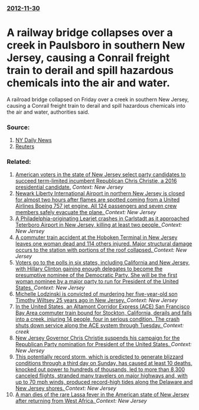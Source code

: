 ### [2012-11-30](/news/2012/11/30/index.md)

# A railway bridge collapses over a creek in Paulsboro in southern New Jersey, causing a Conrail freight train to derail and spill hazardous chemicals into the air and water. 

A railroad bridge collapsed on Friday over a creek in southern New Jersey, causing a Conrail freight train to derail and spill hazardous chemicals into the air and water, authorities said.


### Source:

1. [NY Daily News](http://www.nydailynews.com/news/national/train-derails-n-spills-toxic-chemicals-article-1.1210839)
2. [Reuters](http://www.reuters.com/article/2012/11/30/us-usa-train-derailment-idUSBRE8AT0PF20121130)

### Related:

1. [American voters  in the state of New Jersey select  party candidates to succeed term-limited incumbent Republican Chris Christie, a 2016 presidential candidate.](/news/2017/06/6/american-voters-in-the-state-of-new-jersey-select-party-candidates-to-succeed-term-limited-incumbent-republican-chris-christie-a-2016-pre.md) _Context: New Jersey_
2. [Newark Liberty International Airport in northern New Jersey is closed for almost two hours after flames are spotted coming from a United Airlines Boeing 757 jet engine. All 124 passengers and seven crew members safely evacuate the plane. ](/news/2017/05/23/newark-liberty-international-airport-in-northern-new-jersey-is-closed-for-almost-two-hours-after-flames-are-spotted-coming-from-a-united-air.md) _Context: New Jersey_
3. [A Philadelphia-originating Learjet crashes in Carlstadt as it approached Teterboro Airport in New Jersey, killing at least two people. ](/news/2017/05/15/a-philadelphia-originating-learjet-crashes-in-carlstadt-as-it-approached-teterboro-airport-in-new-jersey-killing-at-least-two-people.md) _Context: New Jersey_
4. [A commuter train accident at the Hoboken Terminal in New Jersey leaves one woman dead and 114 others injured. Major structural damage occurs to the station with portions of the roof collapsed. ](/news/2016/09/29/a-commuter-train-accident-at-the-hoboken-terminal-in-new-jersey-leaves-one-woman-dead-and-114-others-injured-major-structural-damage-occurs.md) _Context: New Jersey_
5. [Voters go to the polls in six states, including California and New Jersey, with Hillary Clinton gaining enough delegates to become the presumptive nominee of the Democratic Party. She will be the first woman nominee by a major party to run for President of the United States. ](/news/2016/06/7/voters-go-to-the-polls-in-six-states-including-california-and-new-jersey-with-hillary-clinton-gaining-enough-delegates-to-become-the-presu.md) _Context: New Jersey_
6. [ Michelle Lodzinski is convicted of murdering her five-year-old son Timothy Wiltsey 25 years ago in New Jersey. ](/news/2016/05/18/michelle-lodzinski-is-convicted-of-murdering-her-five-year-old-son-timothy-wiltsey-25-years-ago-in-new-jersey.md) _Context: New Jersey_
7. [In the United States, an Altamont Corridor Express (ACE)  San Francisco Bay Area commuter train bound for Stockton, California,  derails and falls into a creek, injuring 14 people, four in serious condition. The crash shuts  down service along the ACE system through Tuesday.  ](/news/2016/03/7/in-the-united-states-an-altamont-corridor-express-ace-san-francisco-bay-area-commuter-train-bound-for-stockton-california-derails-and.md) _Context: creek_
8. [New Jersey Governor Chris Christie suspends his campaign for the Republican Party nomination for President of the United States. ](/news/2016/02/10/new-jersey-governor-chris-christie-suspends-his-campaign-for-the-republican-party-nomination-for-president-of-the-united-states.md) _Context: New Jersey_
9. [This potentially record storm, which is predicted to generate blizzard conditions through a third day on Sunday, has caused at least 10 deaths, knocked out power to hundreds of thousands, led to more than 8,300 canceled flights,  stranded many travelers on major highways and, with up to 70 mph winds, produced record-high tides along the Delaware and New Jersey shores. ](/news/2016/01/23/this-potentially-record-storm-which-is-predicted-to-generate-blizzard-conditions-through-a-third-day-on-sunday-has-caused-at-least-10-deat.md) _Context: New Jersey_
10. [A man dies of the rare Lassa fever in the American state of New Jersey after returning from West Africa. ](/news/2015/05/26/a-man-dies-of-the-rare-lassa-fever-in-the-american-state-of-new-jersey-after-returning-from-west-africa.md) _Context: New Jersey_

